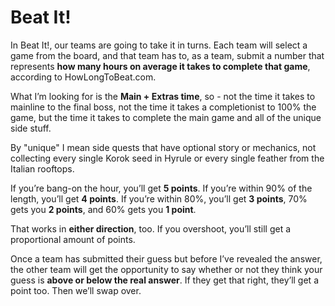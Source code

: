 # Beat It!

In Beat It!, our teams are going to take it in turns. Each team will select a
game from the board, and that team has to, as a team, submit a number that
represents **how many hours on average it takes to complete that game**,
according to HowLongToBeat.com.

What I’m looking for is the **Main + Extras time**, so - not the time it takes
to mainline to the final boss, not the time it takes a completionist to 100% the
game, but the time it takes to complete the main game and all of the unique side
stuff.

By "unique" I mean side quests that have optional story or mechanics, not
collecting every single Korok seed in Hyrule or every single feather from the
Italian rooftops.

If you’re bang-on the hour, you’ll get **5 points**. If you’re within 90% of the
length, you’ll get **4 points**. If you’re within 80%, you’ll get **3 points**,
70% gets you **2 points**, and 60% gets you **1 point**.

That works in **either direction**, too. If you overshoot, you’ll still get a
proportional amount of points.

Once a team has submitted their guess but before I’ve revealed the answer, the
other team will get the opportunity to say whether or not they think your guess
is **above or below the real answer**. If they get that right, they’ll get a
point too. Then we’ll swap over.
